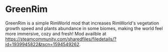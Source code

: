 # GreenRim
GreenRim is a simple RimWorld mod that increases RimWorld's vegetation growth speed and plants abundance in some biomes, making the world feel more immersive, cozy and fresh! Mod availble at https://steamcommunity.com/sharedfiles/filedetails/?id=1939945822&tscn=1594549262. 
